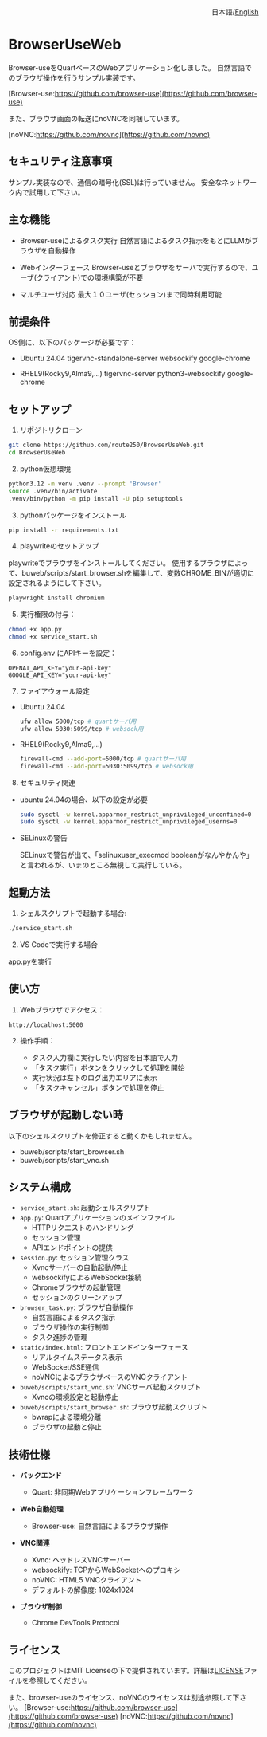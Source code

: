 <div align="right">日本語/<a href="README_en.md">English</a></div>

# BrowserUseWeb

Browser-useをQuartベースのWebアプリケーション化しました。
自然言語でのブラウザ操作を行うサンプル実装です。

[Browser-use:https://github.com/browser-use](https://github.com/browser-use)

また、ブラウザ画面の転送にnoVNCを同梱しています。

[noVNC:https://github.com/novnc](https://github.com/novnc)

## セキュリティ注意事項

サンプル実装なので、通信の暗号化(SSL)は行っていません。
安全なネットワーク内で試用して下さい。

## 主な機能

- Browser-useによるタスク実行
  自然言語によるタスク指示をもとにLLMがブラウザを自動操作

- Webインターフェース
  Browser-useとブラウザをサーバで実行するので、ユーザ(クライアント)での環境構築が不要

- マルチユーザ対応
  最大１０ユーザ(セッション)まで同時利用可能

## 前提条件

OS側に、以下のパッケージが必要です：

- Ubuntu 24.04
  tigervnc-standalone-server
  websockify
  google-chrome

- RHEL9(Rocky9,Alma9,...)
  tigervnc-server
  python3-websockify
  google-chrome

## セットアップ

1. リポジトリクローン

  ```bash
  git clone https://github.com/route250/BrowserUseWeb.git
  cd BrowserUseWeb
  ```

2. python仮想環境

  ```bash
  python3.12 -m venv .venv --prompt 'Browser'
  source .venv/bin/activate
  .venv/bin/python -m pip install -U pip setuptools
```

3. pythonパッケージをインストール

  ```bash
  pip install -r requirements.txt
  ```

4. playwriteのセットアップ

  playwriteでブラウザをインストールしてください。
  使用するブラウザによって、buweb/scripts/start_browser.shを編集して、変数CHROME_BINが適切に設定されるようにして下さい。

  ```bash
  playwright install chromium
  ```

5. 実行権限の付与：

  ```bash
  chmod +x app.py
  chmod +x service_start.sh
  ```

6. config.env にAPIキーを設定：

  ```bash:config.env
  OPENAI_API_KEY="your-api-key"
  GOOGLE_API_KEY="your-api-key"
  ```

7. ファイアウォール設定

  - Ubuntu 24.04

    ```bash
    ufw allow 5000/tcp # quartサーバ用
    ufw allow 5030:5099/tcp # websock用
    ```

  - RHEL9(Rocky9,Alma9,...)

    ```bash
    firewall-cmd --add-port=5000/tcp # quartサーバ用
    firewall-cmd --add-port=5030:5099/tcp # websock用
    ```

8. セキュリティ関連

  - ubuntu 24.04の場合、以下の設定が必要

    ```bash
    sudo sysctl -w kernel.apparmor_restrict_unprivileged_unconfined=0
    sudo sysctl -w kernel.apparmor_restrict_unprivileged_userns=0
    ```

  - SELinuxの警告

    SELinuxで警告が出て、「selinuxuser_execmod booleanがなんやかんや」と言われるが、いまのところ無視して実行している。

## 起動方法

1. シェルスクリプトで起動する場合:

  ```bash
  ./service_start.sh
```

2. VS Codeで実行する場合

  app.pyを実行

## 使い方

1. Webブラウザでアクセス：

  ```text
  http://localhost:5000
  ```

2. 操作手順：

   - タスク入力欄に実行したい内容を日本語で入力
   - 「タスク実行」ボタンをクリックして処理を開始
   - 実行状況は左下のログ出力エリアに表示
   - 「タスクキャンセル」ボタンで処理を停止

## ブラウザが起動しない時

以下のシェルスクリプトを修正すると動くかもしれません。

- buweb/scripts/start_browser.sh
- buweb/scripts/start_vnc.sh

## システム構成

- `service_start.sh`: 起動シェルスクリプト
- `app.py`: Quartアプリケーションのメインファイル
  - HTTPリクエストのハンドリング
  - セッション管理
  - APIエンドポイントの提供
- `session.py`: セッション管理クラス
  - Xvncサーバーの自動起動/停止
  - websockifyによるWebSocket接続
  - Chromeブラウザの起動管理
  - セッションのクリーンアップ
- `browser_task.py`: ブラウザ自動操作
  - 自然言語によるタスク指示
  - ブラウザ操作の実行制御
  - タスク進捗の管理
- `static/index.html`: フロントエンドインターフェース
  - リアルタイムステータス表示
  - WebSocket/SSE通信
  - noVNCによるブラウザベースのVNCクライアント
- `buweb/scripts/start_vnc.sh`: VNCサーバ起動スクリプト
  - Xvncの環境設定と起動停止
- `buweb/scripts/start_browser.sh`: ブラウザ起動スクリプト
  - bwrapによる環境分離
  - ブラウザの起動と停止
  
## 技術仕様

- **バックエンド**
  - Quart: 非同期Webアプリケーションフレームワーク

- **Web自動処理**
  - Browser-use: 自然言語によるブラウザ操作

- **VNC関連**
  - Xvnc: ヘッドレスVNCサーバー
  - websockify: TCPからWebSocketへのプロキシ
  - noVNC: HTML5 VNCクライアント
  - デフォルトの解像度: 1024x1024

- **ブラウザ制御**
  - Chrome DevTools Protocol

## ライセンス

このプロジェクトはMIT Licenseの下で提供されています。詳細は[LICENSE](LICENSE)ファイルを参照してください。

また、browser-useのライセンス、noVNCのライセンスは別途参照して下さい。
[Browser-use:https://github.com/browser-use](https://github.com/browser-use)
[noVNC:https://github.com/novnc](https://github.com/novnc)
